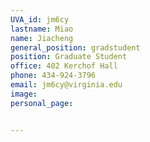 ```yaml
---
UVA_id: jm6cy
lastname: Miao
name: Jiacheng
general_position: gradstudent
position: Graduate Student
office: 402 Kerchof Hall
phone: 434-924-3796
email: jm6cy@virginia.edu
image:
personal_page:


---
```

